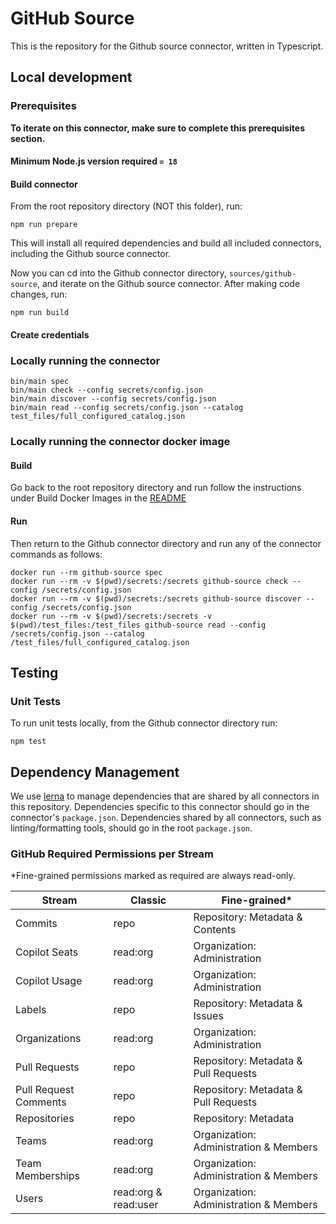 # GitHub Source

This is the repository for the Github source connector, written in Typescript.

## Local development

### Prerequisites

**To iterate on this connector, make sure to complete this prerequisites
section.**

#### Minimum Node.js version required `= 18`

#### Build connector

From the root repository directory (NOT this folder), run:

```
npm run prepare
```

This will install all required dependencies and build all included connectors,
including the Github source connector.

Now you can cd into the Github connector directory, `sources/github-source`,
and iterate on the Github source connector. After making code changes, run:

```
npm run build
```

#### Create credentials

### Locally running the connector

```
bin/main spec
bin/main check --config secrets/config.json
bin/main discover --config secrets/config.json
bin/main read --config secrets/config.json --catalog test_files/full_configured_catalog.json
```

### Locally running the connector docker image

#### Build

Go back to the root repository directory and run follow the instructions under
Build Docker Images in the [README](../../README.md)

#### Run

Then return to the Github connector directory and run any of the connector
commands as follows:

```
docker run --rm github-source spec
docker run --rm -v $(pwd)/secrets:/secrets github-source check --config /secrets/config.json
docker run --rm -v $(pwd)/secrets:/secrets github-source discover --config /secrets/config.json
docker run --rm -v $(pwd)/secrets:/secrets -v $(pwd)/test_files:/test_files github-source read --config /secrets/config.json --catalog /test_files/full_configured_catalog.json
```

## Testing

### Unit Tests

To run unit tests locally, from the Github connector directory run:

```
npm test
```

## Dependency Management

We use [lerna](https://lerna.js.org/) to manage dependencies that are shared by
all connectors in this repository. Dependencies specific to this connector
should go in the connector's `package.json`. Dependencies shared by all
connectors, such as linting/formatting tools, should go in the root
`package.json`.

### GitHub Required Permissions per Stream

*Fine-grained permissions marked as required are always read-only.

| Stream                | Classic              | Fine-grained*                          |
|-----------------------|----------------------|----------------------------------------|
| Commits               | repo                 | Repository: Metadata & Contents        |
| Copilot Seats         | read:org             | Organization: Administration           |
| Copilot Usage         | read:org             | Organization: Administration           |
| Labels                | repo                 | Repository: Metadata & Issues          |
| Organizations         | read:org             | Organization: Administration           |
| Pull Requests         | repo                 | Repository: Metadata & Pull Requests   |
| Pull Request Comments | repo                 | Repository: Metadata & Pull Requests   |
| Repositories          | repo                 | Repository: Metadata                   |
| Teams                 | read:org             | Organization: Administration & Members |
| Team Memberships      | read:org             | Organization: Administration & Members |
| Users                 | read:org & read:user | Organization: Administration & Members |
